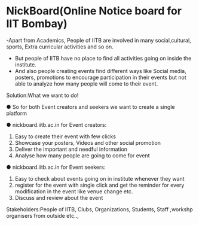 # NickBoard(Online Notice board for IIT  Bombay)
-Apart from Academics, People of IITB are involved in many social,cultural,
sports, Extra curricular activities and so on.
- But people of IITB have no place to find all activities going on inside the institute.
- And also people creating events find different ways like Social media, posters,
promotions to encourage participation in their events but not able to analyze how
many people will come to their event.


Solution:​What we want to do!

● So for both Event creators and seekers we want to create a single platform

● nickboard.iitb.ac.in for Event creators:

1. Easy to create their event with few clicks
2. Showcase your posters, Videos and other social promotion
3. Deliver the important and needful information
4. Analyse how many people are going to come for event

● nickboard.iitb.ac.in for Event seekers:

1. Easy to check about events going on in institute whenever they want
2. register for the event with single click and get the reminder for every
modification in the event like venue change etc.
3. Discuss and review about the event

Stakeholders:​People of IITB, Clubs, Organizations, Students, Staff ,workshp
organisers from outside etc..,
